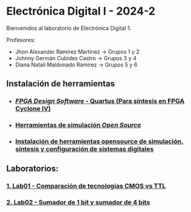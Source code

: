 # Electrónica Digital I - 2024-2

Bienvenidos al laboratorio de Electrónica Digital 1.

Profesores:


* Jhon Alexander Ramírez Martinez &rarr; Grupos 1 y 2
* Johnny Germán Cubides Castro &rarr; Grupos 3 y 4
* Diana Natali Maldonado Ramírez &rarr; Grupos 5 y 6

## Instalación de herramientas 

* ### [*FPGA Design Software* - Quartus (Para síntesis en FPGA Cyclone IV)](./labs/lab00/Quartus_installation_guide.md)

* ### [Herramientas de simulación *Open Source*](./labs/lab00/simulation_tools.md)

* ### [Instalación de herramientas opensource de simulación, síntesis y configuración de sistemas digitales](https://github.com/johnnycubides/digital-electronic-1-101/blob/main/installTools/conda-and-tools.md)

## Laboratorios:

### [1. Lab01 - Comparación de tecnologías CMOS vs TTL](./labs/lab01/README.md)

### [2. Lab02 - Sumador de 1 bit y sumador de 4 bits](./labs/lab02/README.md)

